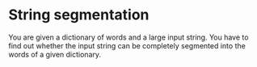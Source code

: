 # String segmentation

You are given a dictionary of words and a large input string. You have to find out whether the input string can be completely segmented into the words of a given dictionary.
